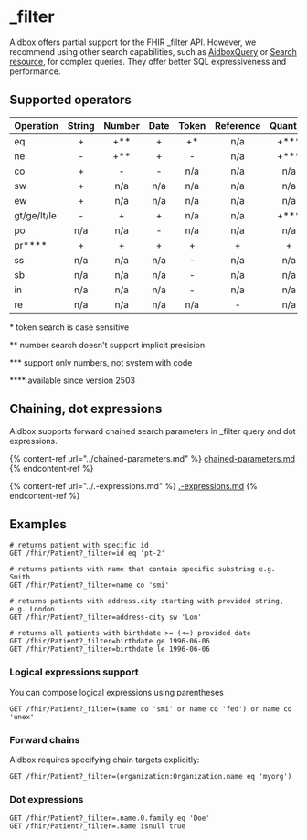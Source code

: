 # \_filter

Aidbox offers partial support for the FHIR \_filter API. However, we recommend using other search capabilities, such as [AidboxQuery](../other/custom-search.md) or [Search resource](../), for complex queries. They offer better SQL expressiveness and performance.

## Supported operators

<table><thead><tr><th width="128">Operation</th><th width="87" align="center">String</th><th width="100" align="center">Number</th><th align="center">Date</th><th width="100" align="center">Token</th><th width="122" align="center">Reference</th><th align="center">Quantity</th></tr></thead><tbody><tr><td>eq</td><td align="center">+</td><td align="center">+**</td><td align="center">+</td><td align="center">+*</td><td align="center">n/a</td><td align="center">+***</td></tr><tr><td>ne</td><td align="center">-</td><td align="center">+**</td><td align="center">+</td><td align="center">-</td><td align="center">n/a</td><td align="center">+***</td></tr><tr><td>co</td><td align="center">+</td><td align="center">-</td><td align="center">-</td><td align="center">n/a</td><td align="center">n/a</td><td align="center">n/a</td></tr><tr><td>sw</td><td align="center">+</td><td align="center">n/a</td><td align="center">n/a</td><td align="center">n/a</td><td align="center">n/a</td><td align="center">n/a</td></tr><tr><td>ew</td><td align="center">+</td><td align="center">n/a</td><td align="center">n/a</td><td align="center">n/a</td><td align="center">n/a</td><td align="center">n/a</td></tr><tr><td>gt/ge/lt/le</td><td align="center">-</td><td align="center">+</td><td align="center">+</td><td align="center">n/a</td><td align="center">n/a</td><td align="center">+***</td></tr><tr><td>po</td><td align="center">n/a</td><td align="center">n/a</td><td align="center">-</td><td align="center">n/a</td><td align="center">n/a</td><td align="center">n/a</td></tr><tr><td>pr****</td><td align="center">+</td><td align="center">+</td><td align="center">+</td><td align="center">+</td><td align="center">+</td><td align="center">+</td></tr><tr><td>ss</td><td align="center">n/a</td><td align="center">n/a</td><td align="center">n/a</td><td align="center">-</td><td align="center">n/a</td><td align="center">n/a</td></tr><tr><td>sb</td><td align="center">n/a</td><td align="center">n/a</td><td align="center">n/a</td><td align="center">-</td><td align="center">n/a</td><td align="center">n/a</td></tr><tr><td>in</td><td align="center">n/a</td><td align="center">n/a</td><td align="center">n/a</td><td align="center">-</td><td align="center">n/a</td><td align="center">n/a</td></tr><tr><td>re</td><td align="center">n/a</td><td align="center">n/a</td><td align="center">n/a</td><td align="center">n/a</td><td align="center">-</td><td align="center">n/a</td></tr></tbody></table>

\* token search is case sensitive

\*\* number search doesn't support implicit precision

\*\*\* support only numbers, not system with code

\*\*\*\* available since version 2503

## Chaining, dot expressions

Aidbox supports forward chained search parameters in \_filter query and dot expressions.

{% content-ref url="../chained-parameters.md" %}
[chained-parameters.md](../chained-parameters.md)
{% endcontent-ref %}

{% content-ref url="../.-expressions.md" %}
[.-expressions.md](../.-expressions.md)
{% endcontent-ref %}

## Examples

```
# returns patient with specific id
GET /fhir/Patient?_filter=id eq 'pt-2'

# returns patients with name that contain specific substring e.g. Smith
GET /fhir/Patient?_filter=name co 'smi'

# returns patients with address.city starting with provided string, e.g. London
GET /fhir/Patient?_filter=address-city sw 'Lon'

# returns all patients with birthdate >= (<=) provided date
GET /fhir/Patient?_filter=birthdate ge 1996-06-06
GET /fhir/Patient?_filter=birthdate le 1996-06-06
```

### Logical expressions support

You can compose logical expressions using parentheses

```
GET /fhir/Patient?_filter=(name co 'smi' or name co 'fed') or name co 'unex'
```

### Forward chains

Aidbox requires specifying chain targets explicitly:

```
GET /fhir/Patient?_filter=(organization:Organization.name eq 'myorg')
```

### Dot expressions

```
GET /fhir/Patient?_filter=.name.0.family eq 'Doe'
GET /fhir/Patient?_filter=.name isnull true
```
